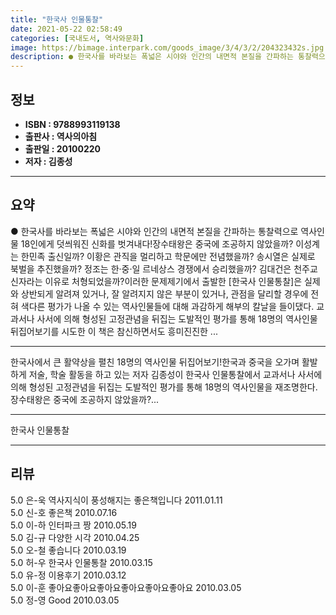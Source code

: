 ```yaml
---
title: "한국사 인물통찰"
date: 2021-05-22 02:58:49
categories: [국내도서, 역사와문화]
image: https://bimage.interpark.com/goods_image/3/4/3/2/204323432s.jpg
description: ● 한국사를 바라보는 폭넓은 시야와 인간의 내면적 본질을 간파하는 통찰력으로 역사인물 18인에게 덧씌워진 신화를 벗겨내다!장수태왕은 중국에 조공하지 않았을까? 이성계는 한민족 출신일까? 이황은 관직을 멀리하고 학문에만 전념했을까? 송시열은 실제로 북벌을 추진했을까? 정조는 한·중·일
---
```


## **정보**

- **ISBN : 9788993119138**
- **출판사 : 역사의아침**
- **출판일 : 20100220**
- **저자 : 김종성**

------



## **요약**

●  한국사를 바라보는 폭넓은 시야와 인간의 내면적 본질을 간파하는 통찰력으로 역사인물 18인에게 덧씌워진 신화를 벗겨내다!장수태왕은 중국에 조공하지 않았을까? 이성계는 한민족 출신일까? 이황은 관직을 멀리하고 학문에만 전념했을까? 송시열은 실제로 북벌을 추진했을까? 정조는 한·중·일 르네상스 경쟁에서 승리했을까? 김대건은 천주교 신자라는 이유로 처형되었을까?이러한 문제제기에서 출발한 [한국사 인물통찰]은 실제와 상반되게 알려져 있거나, 잘 알려지지 않은 부분이 있거나, 관점을 달리할 경우에 전혀 색다른 평가가 나올 수 있는 역사인물들에 대해 과감하게 해부의 칼날을 들이댔다. 교과서나 사서에 의해 형성된 고정관념을 뒤집는 도발적인 평가를 통해 18명의 역사인물 뒤집어보기를 시도한 이 책은 참신하면서도 흥미진진한 ...

------

한국사에서 큰 활약상을 펼친 18명의 역사인물 뒤집어보기!한국과 중국을 오가며 활발하게 저술, 학술 활동을 하고 있는 저자 김종성이 한국사 인물통찰에서 교과서나 사서에 의해 형성된 고정관념을 뒤집는 도발적인 평가를 통해 18명의 역사인물을 재조명한다. 장수태왕은 중국에 조공하지 않았을까?... 

------


한국사 인물통찰 

------


## **리뷰** 

5.0 은-욱 역사지식이 풍성해지는 좋은책입니다 2011.01.11 <br/>5.0 신-호 좋은책 2010.07.16 <br/>5.0 이-하 인터파크 짱 2010.05.19 <br/>5.0 김-규 다양한 시각 2010.04.25 <br/>5.0 오-철 좋습니다 2010.03.19 <br/>5.0 허-우 한국사 인물통찰 2010.03.15 <br/>5.0 유-정 이용후기 2010.03.12 <br/>5.0 이-훈 좋아요좋아요좋아요좋아요좋아요좋아요 2010.03.05 <br/>5.0 정-영 Good 2010.03.05 <br/>